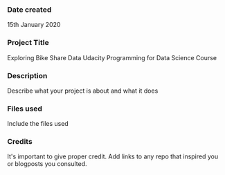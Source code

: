 ### Date created
15th January 2020

### Project Title
Exploring Bike Share Data Udacity Programming for Data Science Course

### Description
Describe what your project is about and what it does

### Files used
Include the files used

### Credits
It's important to give proper credit. Add links to any repo that inspired you or blogposts you consulted.
